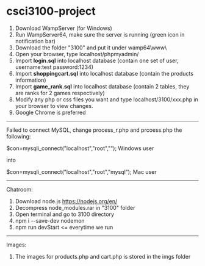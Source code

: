 # csci3100-project

1. Download WampServer (for Windows)
2. Run WampServer64, make sure the server is running (green icon in notification bar)
3. Download the folder "3100" and put it under wamp64\www\
4. Open your browser, type localhost/phpmyadmin/
5. Import **login.sql** into localhost database (contain one set of user, username:test password:1234)
6. Import **shoppingcart.sql** into localhost database (contain the products information)
7. Import **game_rank.sql** into localhost database (contain 2 tables, they are ranks for 2 games respectively)
8. Modify any php or css files you want and type localhost/3100/xxx.php in your browser to view changes. 
9. Google Chrome is preferred
----------------------------------------------------------
Failed to connect MySQL,
change process_r.php and prcoess.php the following:

$con=mysqli_connect("localhost","root",""); Windows user

  into

$con=mysqli_connect("localhost","root","mysql"); Mac user

----------------------------------------------------------
Chatroom: 
1. Download node.js https://nodejs.org/en/
2. Decompress node_modules.rar in "3100" folder
3. Open terminal and go to 3100 directory
4. npm i --save-dev nodemon
5. npm run devStart <= everytime we run
----------------------------------------------------------
Images:
1. The images for products.php and cart.php is stored in the imgs folder
